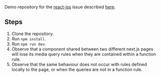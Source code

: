 Demo repository for the [react-jss](https://github.com/cssinjs/jss) issue described [here](https://github.com/cssinjs/jss/issues/1231).

## Steps ##

1. Clone the repository.
2. Run `npm install`.
3. Run `npm run dev`.
4. Observe that a component shared between two different next.js pages will lose its media query rules when they are contained within a function rule.
5. Observe that the same behaviour does not occur with rules defined locally to the page, or when the queries are not in a function rule.
